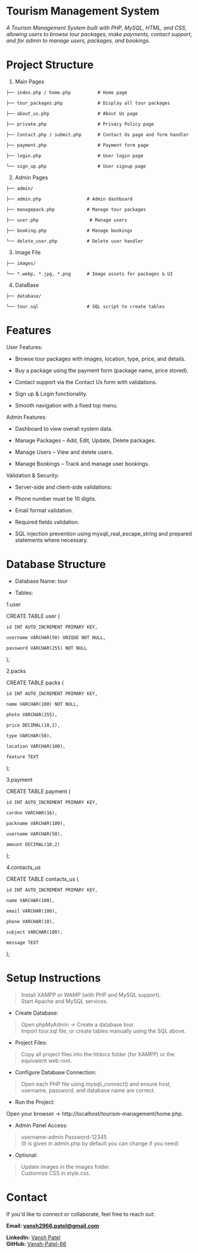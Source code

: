 # Tourism Management System

*A Tourism Management System built with PHP, MySQL, HTML, and CSS, allowing users to browse tour packages, make payments, contact support, and for admin to manage users, packages, and bookings.*

 # Project Structure
1. Main Pages
```
├── index.php / home.php          # Home page

├── tour_packages.php             # Display all tour packages

├── about_us.php                  # About Us page

├── private.php                   # Privacy Policy page

├── Contact.php / submit.php      # Contact Us page and form handler

├── payment.php                   # Payment form page

├── login.php                     # User login page

└── sign_up.php                   # User signup page
```
2. Admin Pages
```
├── admin/

├── admin.php                 # Admin dashboard

├── managepack.php            # Manage tour packages

├── user.php                   # Manage users

├── booking.php               # Manage bookings

└── delete_user.php           # Delete user handler
```
3. Image File
```
├── images/

└── *.webp, *.jpg, *.png      # Image assets for packages & UI
```
4. DataBase
```
├── database/

└── tour.sql                  # SQL script to create tables
```

# Features

User Features:

- Browse tour packages with images, location, type, price, and details.

- Buy a package using the payment form (package name, price stored).

- Contact support via the Contact Us form with validations.

- Sign up & Login functionality.

- Smooth navigation with a fixed top menu.

Admin Features:

- Dashboard to view overall system data.

- Manage Packages – Add, Edit, Update, Delete packages.

- Manage Users – View and delete users.

- Manage Bookings – Track and manage user bookings.

Validation & Security:

- Server-side and client-side validations:

- Phone number must be 10 digits.

- Email format validation.

- Required fields validation.

- SQL injection prevention using mysqli_real_escape_string and prepared statements where necessary.

# Database Structure

- Database Name: tour

- Tables:

1.user

CREATE TABLE user (

    id INT AUTO_INCREMENT PRIMARY KEY,
    
    username VARCHAR(50) UNIQUE NOT NULL,
    
    password VARCHAR(255) NOT NULL
    
);


2.packs

CREATE TABLE packs (

    id INT AUTO_INCREMENT PRIMARY KEY,
    
    name VARCHAR(100) NOT NULL,
    
    photo VARCHAR(255),
    
    price DECIMAL(10,2),
    
    type VARCHAR(50),
    
    location VARCHAR(100),
    
    feature TEXT
    
);


3.payment

CREATE TABLE payment (

    id INT AUTO_INCREMENT PRIMARY KEY,
    
    cardno VARCHAR(16),
    
    packname VARCHAR(100),
    
    username VARCHAR(50),
    
    amount DECIMAL(10,2)
    
);


4.contacts_us

CREATE TABLE contacts_us (

    id INT AUTO_INCREMENT PRIMARY KEY,
    
    name VARCHAR(100),
    
    email VARCHAR(100),
    
    phone VARCHAR(10),
    
    subject VARCHAR(100),
    
    message TEXT
    
);

# Setup Instructions

>Install XAMPP or WAMP (with PHP and MySQL support).<br>
>Start Apache and MySQL services.

- Create Database:

>Open phpMyAdmin → Create a database tour.<br>
>Import tour.sql file, or create tables manually using the SQL above.

- Project Files:

>Copy all project files into the htdocs folder (for XAMPP) or the equivalent web root.

- Configure Database Connection:

>Open each PHP file using mysqli_connect() and ensure host, username, password, and database name are correct.

- Run the Project:

Open your browser → http://localhost/tourism-management/home.php.

- Admin Panel Access:

>username-admin     Password-12345<br>
>(It is given in admin.php by default you can change if you need)

- Optional:

>Update images in the images folder.<br>
>Customize CSS in style.css.

# Contact

If you'd like to connect or collaborate, feel free to reach out:

**Email: vansh2966.patel@gmail.com**

**LinkedIn:** [Vansh Patel](https://www.linkedin.com/in/vansh-patel-0b3538321)  
**GitHub:** [Vansh-Patel-66](https://github.com/Vansh-Patel-66)


